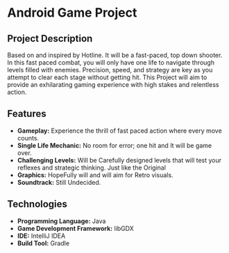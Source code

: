# Android Game Project

## Project Description

Based on and inspired by Hotline. It will be a fast-paced, top down shooter. In this fast paced combat, you will only have one life to navigate through levels filled with enemies. Precision, speed, and strategy are key as you attempt to clear each stage without getting hit. This Project will aim to provide an exhilarating gaming experience with high stakes and relentless action.

## Features

- **Gameplay:** Experience the thrill of fast paced action where every move counts.
- **Single Life Mechanic:** No room for error; one hit and It will be game over.
- **Challenging Levels:** Will be Carefully designed levels that will test your reflexes and strategic thinking. Just like the Original
- **Graphics:** HopeFully will and will aim for Retro visuals.
- **Soundtrack:** Still Undecided.

## Technologies

- **Programming Language:** Java
- **Game Development Framework:** libGDX
- **IDE:** IntelliJ IDEA
- **Build Tool:** Gradle

